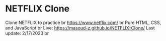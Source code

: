 # NETFLIX Clone
Clone NETFLIX to practice br
https://www.netflix.com/ br
Pure HTML, CSS, and JavaScript br
Live: https://masoud-z.github.io/NETFLIX-Clone/
Last update: 2/17/2023 br

